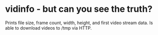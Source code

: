 vidinfo - but can you see the truth?
====================================

Prints file size, frame count, width, height, and first video stream data. Is
able to download videos to /tmp via HTTP.
